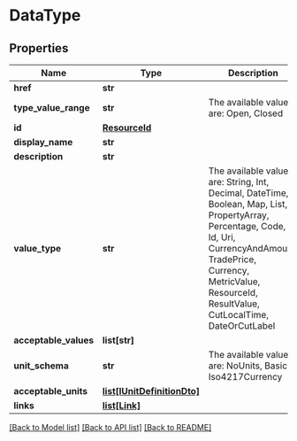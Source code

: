 # DataType

## Properties
Name | Type | Description | Notes
------------ | ------------- | ------------- | -------------
**href** | **str** |  | [optional] 
**type_value_range** | **str** | The available values are: Open, Closed | 
**id** | [**ResourceId**](ResourceId.md) |  | 
**display_name** | **str** |  | 
**description** | **str** |  | 
**value_type** | **str** | The available values are: String, Int, Decimal, DateTime, Boolean, Map, List, PropertyArray, Percentage, Code, Id, Uri, CurrencyAndAmount, TradePrice, Currency, MetricValue, ResourceId, ResultValue, CutLocalTime, DateOrCutLabel | 
**acceptable_values** | **list[str]** |  | [optional] 
**unit_schema** | **str** | The available values are: NoUnits, Basic, Iso4217Currency | [optional] 
**acceptable_units** | [**list[IUnitDefinitionDto]**](IUnitDefinitionDto.md) |  | [optional] 
**links** | [**list[Link]**](Link.md) |  | [optional] 

[[Back to Model list]](../README.md#documentation-for-models) [[Back to API list]](../README.md#documentation-for-api-endpoints) [[Back to README]](../README.md)


